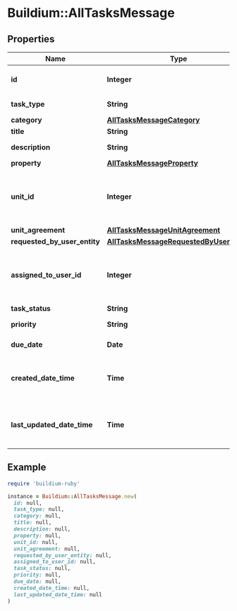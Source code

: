 # Buildium::AllTasksMessage

## Properties

| Name | Type | Description | Notes |
| ---- | ---- | ----------- | ----- |
| **id** | **Integer** | Task unique identifier. | [optional] |
| **task_type** | **String** | The task type. | [optional] |
| **category** | [**AllTasksMessageCategory**](AllTasksMessageCategory.md) |  | [optional] |
| **title** | **String** | Task title. | [optional] |
| **description** | **String** | Task description. | [optional] |
| **property** | [**AllTasksMessageProperty**](AllTasksMessageProperty.md) |  | [optional] |
| **unit_id** | **Integer** | The unit unique identifier associated with the task. | [optional] |
| **unit_agreement** | [**AllTasksMessageUnitAgreement**](AllTasksMessageUnitAgreement.md) |  | [optional] |
| **requested_by_user_entity** | [**AllTasksMessageRequestedByUserEntity**](AllTasksMessageRequestedByUserEntity.md) |  | [optional] |
| **assigned_to_user_id** | **Integer** | The unique identifier of the staff user assigned to the task. | [optional] |
| **task_status** | **String** | Task status. | [optional] |
| **priority** | **String** | Task priority. | [optional] |
| **due_date** | **Date** | Task due date. | [optional] |
| **created_date_time** | **Time** | The date and time the task was created. | [optional] |
| **last_updated_date_time** | **Time** | The date and time the task was last updated. | [optional] |

## Example

```ruby
require 'buildium-ruby'

instance = Buildium::AllTasksMessage.new(
  id: null,
  task_type: null,
  category: null,
  title: null,
  description: null,
  property: null,
  unit_id: null,
  unit_agreement: null,
  requested_by_user_entity: null,
  assigned_to_user_id: null,
  task_status: null,
  priority: null,
  due_date: null,
  created_date_time: null,
  last_updated_date_time: null
)
```

